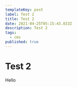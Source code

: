 ```yaml
---
templateKey: post
label: Test 2
title: Test 2
date: 2021-04-25T05:15:43.833Z
description: Test 2
tags:
  - cms
published: true
---
```

# Test 2

Hello